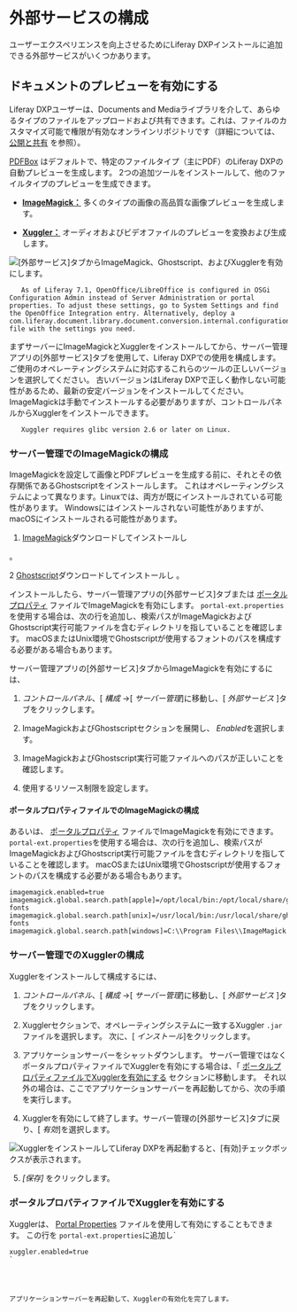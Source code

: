 # 外部サービスの構成

ユーザーエクスペリエンスを向上させるためにLiferay DXPインストールに追加できる外部サービスがいくつかあります。

## ドキュメントのプレビューを有効にする

Liferay DXPユーザーは、Documents and Mediaライブラリを介して、あらゆるタイプのファイルをアップロードおよび共有できます。これは、ファイルのカスタマイズ可能で権限が有効なオンラインリポジトリです（詳細については、 [公開と共有](../../content-authoring-and-management/documents-and-media/devops/configuring-document-previews.md) を参照）。

[PDFBox](https://pdfbox.apache.org/) はデフォルトで、特定のファイルタイプ（主にPDF）のLiferay DXPの自動プレビューを生成します。 2つの追加ツールをインストールして、他のファイルタイプのプレビューを生成できます。


<!--
-   [**OpenOffice:**](https://www.openoffice.org/) or [**LibreOffice:**](https://www.libreoffice.org/)
    Convert and generate previews for many types of documents.
-->

  - [**ImageMagick：**](https://www.imagemagick.org/script/index.php) 多くのタイプの画像の高品質な画像プレビューを生成します。

  - [**Xuggler：**](http://www.xuggle.com/xuggler/) オーディオおよびビデオファイルのプレビューを変換および生成します。

![[外部サービス]タブからImageMagick、Ghostscript、およびXugglerを有効にします。](./configuring-external-services/images/01.png)

``` note::
   As of Liferay 7.1, OpenOffice/LibreOffice is configured in OSGi Configuration Admin instead of Server Administration or portal properties. To adjust these settings, go to System Settings and find the OpenOffice Integration entry. Alternatively, deploy a com.liferay.document.library.document.conversion.internal.configuration.OpenOfficeConfiguration.config file with the settings you need.
```

まずサーバーにImageMagickとXugglerをインストールしてから、サーバー管理アプリの[外部サービス]タブを使用して、Liferay DXPでの使用を構成します。 ご使用のオペレーティングシステムに対応するこれらのツールの正しいバージョンを選択してください。 古いバージョンはLiferay DXPで正しく動作しない可能性があるため、最新の安定バージョンをインストールしてください。 ImageMagickは手動でインストールする必要がありますが、コントロールパネルからXugglerをインストールできます。

``` tip:::
   Xuggler requires glibc version 2.6 or later on Linux.
```

### サーバー管理でのImageMagickの構成

ImageMagickを設定して画像とPDFプレビューを生成する前に、それとその依存関係であるGhostscriptをインストールします。 これはオペレーティングシステムによって異なります。Linuxでは、両方が既にインストールされている可能性があります。 Windowsにはインストールされない可能性がありますが、macOSにインストールされる可能性があります。

1.  [ImageMagick](https://www.imagemagick.org/script/index.php)ダウンロードしてインストールし

 。</p></li> 
   
   2  [Ghostscript](https://www.ghostscript.com/)ダウンロードしてインストールし 。</p></li> </ol> 
  
  インストールしたら、サーバー管理アプリの[外部サービス]タブまたは [ポータルプロパティ](../../content-authoring-and-management/documents-and-media/devops/enabling-openoffice-libreoffice-integration.md) ファイルでImageMagickを有効にします。 `portal-ext.properties`を使用する場合は、次の行を追加し、検索パスがImageMagickおよびGhostscript実行可能ファイルを含むディレクトリを指していることを確認します。 macOSまたはUnix環境でGhostscriptが使用するフォントのパスを構成する必要がある場合もあります。
  
  サーバー管理アプリの[外部サービス]タブからImageMagickを有効にするには、
  
  1.  *コントロールパネル*、[ *構成* →[ *サーバー管理*]に移動し、[ *外部サービス* ]タブをクリックします。

2.  ImageMagickおよびGhostscriptセクションを展開し、 *Enabled*を選択します。

3.  ImageMagickおよびGhostscript実行可能ファイルへのパスが正しいことを確認します。

4.  使用するリソース制限を設定します。



#### ポータルプロパティファイルでのImageMagickの構成

あるいは、 [ポータルプロパティ](../../content-authoring-and-management/documents-and-media/devops/configuring-document-previews.md) ファイルでImageMagickを有効にできます。 `portal-ext.properties`を使用する場合は、次の行を追加し、検索パスがImageMagickおよびGhostscript実行可能ファイルを含むディレクトリを指していることを確認します。 macOSまたはUnix環境でGhostscriptが使用するフォントのパスを構成する必要がある場合もあります。



``` properties
imagemagick.enabled=true
imagemagick.global.search.path[apple]=/opt/local/bin:/opt/local/share/ghostscript/fonts:/opt/local/share/fonts/urw-fonts
imagemagick.global.search.path[unix]=/usr/local/bin:/usr/local/share/ghostscript/fonts:/usr/local/share/fonts/urw-fonts
imagemagick.global.search.path[windows]=C:\\Program Files\\ImageMagick
```




### サーバー管理でのXugglerの構成

Xugglerをインストールして構成するには、

1.  *コントロールパネル*、[ *構成* →[ *サーバー管理*]に移動し、[ *外部サービス* ]タブをクリックします。

2.  Xugglerセクションで、オペレーティングシステムに一致するXuggler `.jar` ファイルを選択します。 次に、[ *インストール*]をクリックします。

3.  アプリケーションサーバーをシャットダウンします。 サーバー管理ではなくポータルプロパティファイルでXugglerを有効にする場合は、「 [ポータルプロパティファイルでXugglerを有効にする](#enabling-xuggler-wtih-a-portal-properties-file) セクションに移動します。 それ以外の場合は、ここでアプリケーションサーバーを再起動してから、次の手順を実行します。

4.  Xugglerを有効にして終了します。サーバー管理の[外部サービス]タブに戻り、[ *有効*]を選択します。
   
   ![XugglerをインストールしてLiferay DXPを再起動すると、[有効]チェックボックスが表示されます。](./configuring-external-services/images/02.png)

5.  *[保存]* をクリックします。



### ポータルプロパティファイルでXugglerを有効にする

Xugglerは、 [Portal Properties](../../content-authoring-and-management/documents-and-media/devops/configuring-document-previews.md) ファイルを使用して有効にすることもできます。 この行を `portal-ext.properties`に追加し`</p>

<pre><code class="properties">xuggler.enabled=true
`</pre> 

アプリケーションサーバーを再起動して、Xugglerの有効化を完了します。
